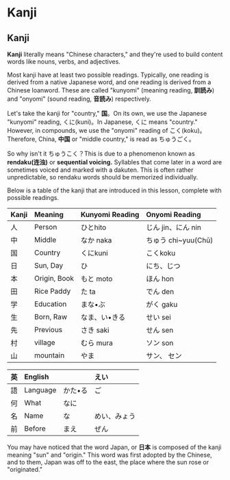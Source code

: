 # Kanji

## Kanji

**Kanji** literally means "Chinese characters," and they're used to build content words like nouns, verbs, and adjectives.

Most kanji have at least two possible readings. Typically, one reading is derived from a native Japanese word, and one reading is derived from a Chinese loanword. These are called "kunyomi" \(meaning reading, **訓読み**\) and "onyomi" \(sound reading, **音読み**\) respectively.

Let's take the kanji for "country," **国**。On its own, we use the Japanese "kunyomi" reading, くに\(kuni\)。In Japanese, くに means "country." However, in compounds, we use the "onyomi" reading of こく\(koku\)。Therefore, China, **中国** or "middle country," is read as ちゅうごく。

So why isn't it ちゅうこく？This is due to a phenomenon known as **rendaku\(连浊\)** or **sequential voicing.** Syllables that come later in a word are sometimes voiced and marked with a dakuten. This is often rather unpredictable, so rendaku words should be memorized individually.

Below is a table of the kanji that are introduced in this lesson, complete with possible readings.

| Kanji | Meaning | Kunyomi Reading | Onyomi Reading |
| :--- | :--- | :--- | :--- |
| 人 | Person | ひとhito | じん jin、にん nin |
| 中 | Middle | なか naka | ちゅう chi~yuu\(Chū\) |
| 国 | Country | くにkuni | こくkoku |
| 日 | Sun, Day | ひ | にち、じつ |
| 本 | Origin, Book | もと moto | ほん hon |
| 田 | Rice Paddy | た ta | でん  den |
| 学 | Education | まな•ぶ | がく gaku |
| 生 | Born, Raw | なま、い•きる | せい sei |
| 先 | Previous | さき saki | せん sen |
| 村 | village | むら mura | ソン son |
| 山 | mountain | やま | サン、 セン |

| 英 | English |  | えい |
| :--- | :--- | :--- | :--- |
| 語 | Language | かた•る | ご |
| 何 | What | なに |  |
| 名 | Name | な | めい、みょう |
| 前 | Before | まえ | ぜん |

You may have noticed that the word Japan, or **日本** is composed of the kanji meaning "sun" and "origin." This word was first adopted by the Chinese, and to them, Japan was off to the east, the place where the sun rose or "originated."

